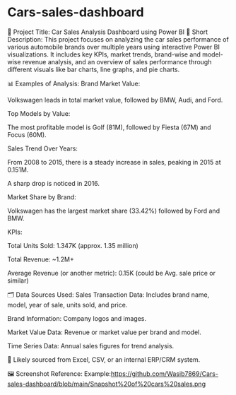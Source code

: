 # Cars-sales-dashboard
🚗 Project Title: Car Sales Analysis Dashboard using Power BI
📄 Short Description:
This project focuses on analyzing the car sales performance of various automobile brands over multiple years using interactive Power BI visualizations. It includes key KPIs, market trends, brand-wise and model-wise revenue analysis, and an overview of sales performance through different visuals like bar charts, line graphs, and pie charts.

📊 Examples of Analysis:
Brand Market Value:

Volkswagen leads in total market value, followed by BMW, Audi, and Ford.

Top Models by Value:

The most profitable model is Golf (81M), followed by Fiesta (67M) and Focus (60M).

Sales Trend Over Years:

From 2008 to 2015, there is a steady increase in sales, peaking in 2015 at 0.151M.

A sharp drop is noticed in 2016.

Market Share by Brand:

Volkswagen has the largest market share (33.42%) followed by Ford and BMW.

KPIs:

Total Units Sold: 1.347K (approx. 1.35 million)

Total Revenue: ~1.2M+

Average Revenue (or another metric): 0.15K (could be Avg. sale price or similar)

🗂️ Data Sources Used:
Sales Transaction Data: Includes brand name, model, year of sale, units sold, and price.

Brand Information: Company logos and images.

Market Value Data: Revenue or market value per brand and model.

Time Series Data: Annual sales figures for trend analysis.

📌 Likely sourced from Excel, CSV, or an internal ERP/CRM system.

🖼️ Screenshot Reference:
Example:https://github.com/Wasib7869/Cars-sales-dashboard/blob/main/Snapshot%20of%20cars%20sales.png
